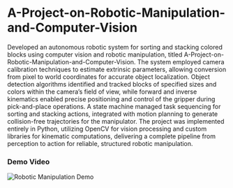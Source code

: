 # A-Project-on-Robotic-Manipulation-and-Computer-Vision 

Developed an autonomous robotic system for sorting and stacking colored blocks using computer vision and robotic manipulation, titled A-Project-on-Robotic-Manipulation-and-Computer-Vision. The system employed camera calibration techniques to estimate extrinsic parameters, allowing conversion from pixel to world coordinates for accurate object localization. Object detection algorithms identified and tracked blocks of specified sizes and colors within the camera’s field of view, while forward and inverse kinematics enabled precise positioning and control of the gripper during pick-and-place operations. A state machine managed task sequencing for sorting and stacking actions, integrated with motion planning to generate collision-free trajectories for the manipulator. The project was implemented entirely in Python, utilizing OpenCV for vision processing and custom libraries for kinematic computations, delivering a complete pipeline from perception to action for reliable, structured robotic manipulation.

### Demo Video

![Robotic Manipulation Demo](images/robot_clip.gif)